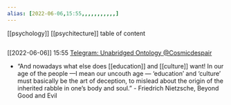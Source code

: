 ```yaml
---
alias: [2022-06-06,15:55,,,,,,,,,,,]
---
```

[[psychology]] [[psychitecture]]
table of content
```toc
```

[[2022-06-06]] 15:55 [Telegram: Unabridged Ontology @Cosmicdespair](https://t.me/Cosmicdespair/5415)
- “And nowadays what else does [[education]] and [[culture]] want! In our age of the people —I mean our uncouth age — ‘education’ and ‘culture’ must basically be the art of deception, to mislead about the origin of the inherited rabble in one’s body and soul.” 
		- Friedrich Nietzsche, Beyond Good and Evil